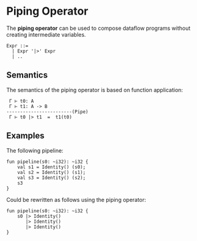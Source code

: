 # Piping Operator

The **piping operator** can be used to compose dataflow programs without creating intermediate variables.

```text
Expr ::=
  | Expr '|>' Expr
  | ..
```

## Semantics

The semantics of the piping operator is based on function application:

```text
 Γ ⊢ t0: A
 Γ ⊢ t1: A -> B
------------------------(Pipe)
 Γ ⊢ t0 |> t1  =  t1(t0)
```

## Examples

The following pipeline:

```text
fun pipeline(s0: ~i32): ~i32 {
    val s1 = Identity() (s0);
    val s2 = Identity() (s1);
    val s3 = Identity() (s2);
    s3
}
```

Could be rewritten as follows using the piping operator:

```text
fun pipeline(s0: ~i32): ~i32 {
    s0 |> Identity()
       |> Identity()
       |> Identity()
}
```
